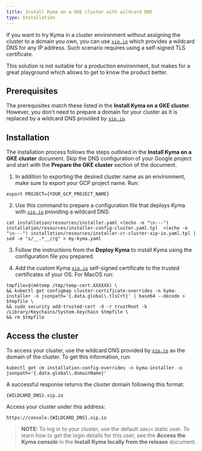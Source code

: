 ```yaml
---
title: Install Kyma on a GKE cluster with wildcard DNS
type: Installation
---
```


If you want to try Kyma in a cluster environment without assigning the cluster to a domain you own, you can use [`xip.io`](www.xip.io) which provides a wildcard DNS for any IP address. Such scenario requires using a self-signed TLS certificate.

This solution is not suitable for a production environment, but makes for a great playground which allows to get to know the product better.

## Prerequisites

The prerequisites match these listed in the **Install Kyma on a GKE cluster**. However, you don't need to prepare a domain for your cluster as it is replaced by a wildcard DNS provided by [`xip.io`](www.xip.io).

## Installation

The installation process follows the steps outlined in the **Install Kyma on a GKE cluster** document. Skip the DNS configuration of your Google project and start with the **Prepare the GKE cluster** section of the document.

1. In addition to exporting the desired cluster name as an environment, make sure to export your GCP project name. Run:
  ```
  export PROJECT={YOUR_GCP_PROJECT_NAME}
  ```
2. Use this command to prepare a configuration file that deploys Kyma with [`xip.io`](www.xip.io) providing a wildcard DNS:
  ```
  cat installation/resources/installer.yaml <(echo -e "\n---") installation/resources/installer-config-cluster.yaml.tpl  <(echo -e "\n---") installation/resources/installer-cr-cluster-xip-io.yaml.tpl | sed -e "s/__.*__//g" > my-kyma.yaml
  ```
3. Follow the instructions from the **Deploy Kyma** to install Kyma using the configuration file you prepared.

4. Add the custom Kyma [`xip.io`](www.xip.io) self-signed certificate to the trusted certificates of your OS. For MacOS run:
  ```
  tmpfile=$(mktemp /tmp/temp-cert.XXXXXX) \
  && kubectl get configmap cluster-certificate-overrides -n kyma-installer -o jsonpath='{.data.global\.tlsCrt}' | base64 --decode > $tmpfile \
  && sudo security add-trusted-cert -d -r trustRoot -k /Library/Keychains/System.keychain $tmpfile \
  && rm $tmpfile
  ```

## Access the cluster

To access your cluster, use the wildcard DNS provided by [`xip.io`](www.xip.io) as the domain of the cluster. To get this information, run:
```
kubectl get cm installation-config-overrides -n kyma-installer -o jsonpath='{.data.global\.domainName}'
```
A successful response returns the cluster domain following this format:
```
{WILDCARD_DNS}.xip.io
```
Access your cluster under this address:
```
https://console.{WILDCARD_DNS}.xip.io
```

>**NOTE:** To log in to your cluster, use the default `admin` static user. To learn how to get the login details for this user, see the **Access the Kyma console** in the **Install Kyma locally from the release** document.
